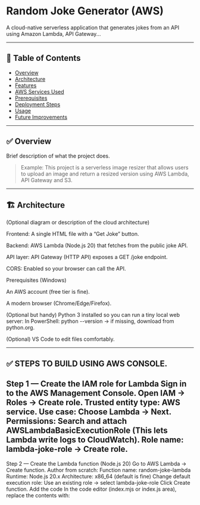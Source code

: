 # Random Joke Generator (AWS)

A cloud-native serverless application that generates jokes from an API using Amazon Lambda, API Gateway...

---

## 📝 Table of Contents
- [Overview](#overview)
- [Architecture](#architecture)
- [Features](#features)
- [AWS Services Used](#aws-services-used)
- [Prerequisites](#prerequisites)
- [Deployment Steps](#deployment-steps)
- [Usage](#usage)
- [Future Improvements](#future-improvements)

---

## ✅ Overview

Brief description of what the project does.

> Example: This project is a serverless image resizer that allows users to upload an image and return a resized version using AWS Lambda, API Gateway and S3.

---

## 🏗️ Architecture

(Optional diagram or description of the cloud architecture)



Frontend: A single HTML file with a “Get Joke” button.

Backend: AWS Lambda (Node.js 20) that fetches from the public joke API.

API layer: API Gateway (HTTP API) exposes a GET /joke endpoint.

CORS: Enabled so your browser can call the API.

Prerequisites (Windows)

An AWS account (free tier is fine).

A modern browser (Chrome/Edge/Firefox).

(Optional but handy) Python 3 installed so you can run a tiny local web server:
In PowerShell: python --version → if missing, download from python.org.

(Optional) VS Code to edit files comfortably.

---

## ✅ STEPS TO BUILD USING AWS CONSOLE.


Step 1 — 
Create the IAM role for Lambda
Sign in to the AWS Management Console.
Open IAM → Roles → Create role.
Trusted entity type: AWS service.
Use case: Choose Lambda → Next.
Permissions: Search and attach AWSLambdaBasicExecutionRole
(This lets Lambda write logs to CloudWatch).
Role name: lambda-joke-role → Create role.
--
Step 2 — 
Create the Lambda function (Node.js 20)
Go to AWS Lambda → Create function.
Author from scratch:
Function name: random-joke-lambda
Runtime: Node.js 20.x
Architecture: x86_64 (default is fine)
Change default execution role: Use an existing role → select lambda-joke-role
Click Create function.
Add the code
In the code editor (index.mjs or index.js area), replace the contents with:

